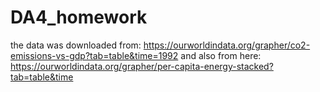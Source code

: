 # DA4_homework
the data was downloaded from: https://ourworldindata.org/grapher/co2-emissions-vs-gdp?tab=table&time=1992
and also from here: https://ourworldindata.org/grapher/per-capita-energy-stacked?tab=table&time
